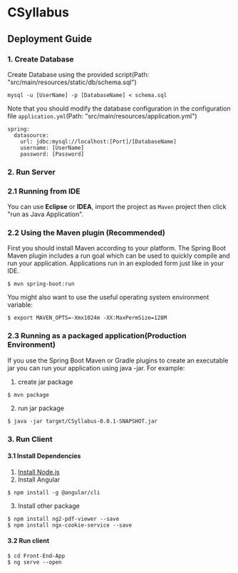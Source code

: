 # CSyllabus
## Deployment Guide

### 1. Create Database
Create Database using the provided script(Path: "src/main/resources/static/db/schema.sql")
```
mysql -u [UserName] -p [DatabaseName] < schema.sql
```

Note that you should modify the database configuration in the configuration file `application.yml`(Path: "src/main/resources/application.yml")
```
spring:
  datasource:
    url: jdbc:mysql://localhost:[Port]/[DatabaseName]
    username: [UserName]
    password: [Password]
```

### 2. Run Server
### 2.1 Running from IDE

You can use **Eclipse** or **IDEA**, import the project as `Maven` project then click "run as Java Application".

### 2.2 Using the Maven plugin (Recommended)
First you should install Maven according to your platform. The Spring Boot Maven plugin includes a run goal which can be used to quickly compile and run your application. Applications run in an exploded form just like in your IDE.
```
$ mvn spring-boot:run
```
You might also want to use the useful operating system environment variable:

```
$ export MAVEN_OPTS=-Xmx1024m -XX:MaxPermSize=128M
```

### 2.3 Running as a packaged application(Production Environment)
If you use the Spring Boot Maven or Gradle plugins to create an executable jar you can run your application using java -jar. For example:
1. create jar package
```
$ mvn package
```
2. run jar package
```
$ java -jar target/CSyllabus-0.0.1-SNAPSHOT.jar
```

### 3. Run Client
#### 3.1 Install Dependencies
1. [Install Node.js](https://nodejs.org/en/download/package-manager/)
2. Install Angular
```
$ npm install -g @angular/cli
```
3. Install other package
```
$ npm install ng2-pdf-viewer --save
$ npm install ngx-cookie-service --save
```
#### 3.2 Run client
```
$ cd Front-End-App
$ ng serve --open
```
